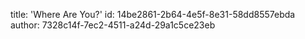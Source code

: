title: 'Where Are You?'
id: 14be2861-2b64-4e5f-8e31-58dd8557ebda
author: 7328c14f-7ec2-4511-a24d-29a1c5ce23eb
